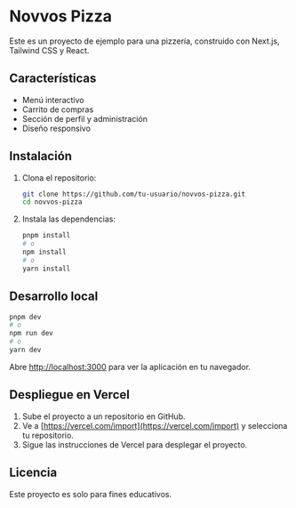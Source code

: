 # Novvos Pizza

Este es un proyecto de ejemplo para una pizzería, construido con Next.js, Tailwind CSS y React.

## Características
- Menú interactivo
- Carrito de compras
- Sección de perfil y administración
- Diseño responsivo

## Instalación

1. Clona el repositorio:
   ```bash
   git clone https://github.com/tu-usuario/novvos-pizza.git
   cd novvos-pizza
   ```
2. Instala las dependencias:
   ```bash
   pnpm install
   # o
   npm install
   # o
   yarn install
   ```

## Desarrollo local

```bash
pnpm dev
# o
npm run dev
# o
yarn dev
```

Abre [http://localhost:3000](http://localhost:3000) para ver la aplicación en tu navegador.

## Despliegue en Vercel

1. Sube el proyecto a un repositorio en GitHub.
2. Ve a [https://vercel.com/import](https://vercel.com/import) y selecciona tu repositorio.
3. Sigue las instrucciones de Vercel para desplegar el proyecto.

## Licencia

Este proyecto es solo para fines educativos. 